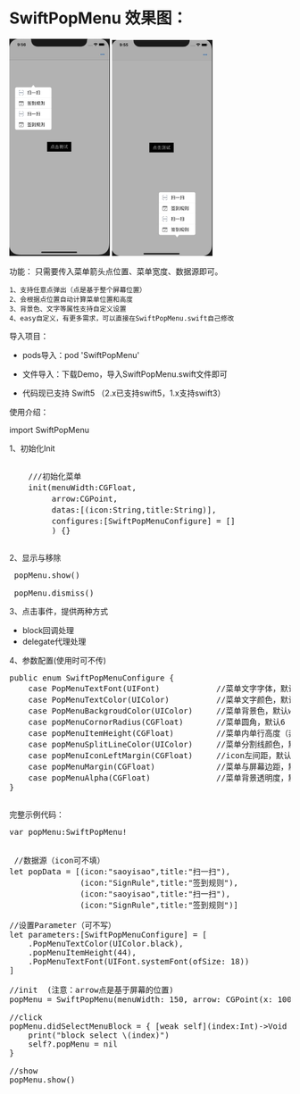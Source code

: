 # SwiftPopMenu 效果图：
<img src="https://github.com/TangledHusky/SwiftPopMenu/blob/master/img1.png" width="180">
<img src="https://github.com/TangledHusky/SwiftPopMenu/blob/master/img2.png" width="180">

 功能：
    只需要传入菜单箭头点位置、菜单宽度、数据源即可。
 
    1、支持任意点弹出（点是基于整个屏幕位置）
    2、会根据点位置自动计算菜单位置和高度
    3、背景色、文字等属性支持自定义设置
    4、easy自定义，有更多需求，可以直接在SwiftPopMenu.swift自己修改


 导入项目：

- pods导入：pod 'SwiftPopMenu' 

- 文件导入：下载Demo，导入SwiftPopMenu.swift文件即可

- 代码现已支持 Swift5 （2.x已支持swift5，1.x支持swift3）


 使用介绍：

import SwiftPopMenu


 1、初始化Init
 <pre>

    ///初始化菜单
    init(menuWidth:CGFloat,                                 //菜单宽度(高度不需要传，会根据item高*item数量自动计算)
         arrow:CGPoint,                                     //箭头点位置是基于整个屏幕的位置
         datas:[(icon:String,title:String)],                //数据源数组，icon没有就传空
         configures:[SwiftPopMenuConfigure] = []            //配置信息，可不传，不传采用默认值
         ) {}

</pre>

 2、显示与移除
<pre>
 popMenu.show()

 popMenu.dismiss()  
</pre>

 3、点击事件，提供两种方式
 
 - block回调处理
 - delegate代理处理

 4、参数配置(使用时可不传)
 <pre>
public enum SwiftPopMenuConfigure {
    case PopMenuTextFont(UIFont)            //菜单文字字体，默认systemFont(ofSize: 17)
    case PopMenuTextColor(UIColor)          //菜单文字颜色，默认black
    case PopMenuBackgroudColor(UIColor)     //菜单背景色，默认white
    case popMenuCornorRadius(CGFloat)       //菜单圆角，默认6
    case popMenuItemHeight(CGFloat)         //菜单内单行高度（非整个menu高度），默认44.0
    case popMenuSplitLineColor(UIColor)     //菜单分割线颜色，默认（222，222，222）
    case popMenuIconLeftMargin(CGFloat)     //icon左间距，默认15
    case popMenuMargin(CGFloat)             //菜单与屏幕边距，默认10
    case popMenuAlpha(CGFloat)              //菜单背景透明度，默认0.3
}
 </pre>

 完整示例代码：
<pre>
var popMenu:SwiftPopMenu!

 
 //数据源（icon可不填）
let popData = [(icon:"saoyisao",title:"扫一扫"),
               (icon:"SignRule",title:"签到规则"),
               (icon:"saoyisao",title:"扫一扫"),
               (icon:"SignRule",title:"签到规则")]

//设置Parameter（可不写）
let parameters:[SwiftPopMenuConfigure] = [
    .PopMenuTextColor(UIColor.black),
    .popMenuItemHeight(44),
    .PopMenuTextFont(UIFont.systemFont(ofSize: 18))
]

//init  (注意：arrow点是基于屏幕的位置)
popMenu = SwiftPopMenu(menuWidth: 150, arrow: CGPoint(x: 100, y: 100), datas: popData,configures: parameters)

//click
popMenu.didSelectMenuBlock = { [weak self](index:Int)->Void in            
    print("block select \(index)")
    self?.popMenu = nil
}

//show
popMenu.show()

</pre>





